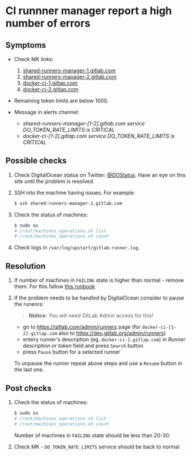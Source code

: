 # CI runnner manager report a high number of errors

## Symptoms

* Check MK links:

    1. [shared-runners-manager-1.gitlab.com](https://checkmk.gitlap.com/gitlab/check_mk/index.py?start_url=%2Fgitlab%2Fpnp4nagios%2Findex.php%2Fgraph%3Fhost%3Dshared-runners-manager-1.gitlab.com%26srv%3DDO_TOKEN_RATE_LIMITS%26theme%3Dmultisite%26baseurl%3D..%2Fcheck_mk%2F)
    1. [shared-runners-manager-2.gitlab.com](https://checkmk.gitlap.com/gitlab/check_mk/index.py?start_url=%2Fgitlab%2Fpnp4nagios%2Findex.php%2Fgraph%3Fhost%3Dshared-runners-manager-2.gitlab.com%26srv%3DDO_TOKEN_RATE_LIMITS%26theme%3Dmultisite%26baseurl%3D..%2Fcheck_mk%2F)
    1. [docker-ci-1.gitlap.com](https://checkmk.gitlap.com/gitlab/check_mk/index.py?start_url=%2Fgitlab%2Fpnp4nagios%2Findex.php%2Fgraph%3Fhost%3Ddocker-ci-1.gitlap.com%26srv%3DDO_TOKEN_RATE_LIMITS%26theme%3Dmultisite%26baseurl%3D..%2Fcheck_mk%2F)
    1. [docker-ci-2.gitlap.com](https://checkmk.gitlap.com/gitlab/check_mk/index.py?start_url=%2Fgitlab%2Fpnp4nagios%2Findex.php%2Fgraph%3Fhost%3Ddocker-ci-2.gitlap.com%26srv%3DDO_TOKEN_RATE_LIMITS%26theme%3Dmultisite%26baseurl%3D..%2Fcheck_mk%2F)

* Remaining token limits are below 1000.
* Message in alerts channel:
    * *shared-runners-manager-[1-2].gitlab.com service DO_TOKEN_RATE_LIMITS is CRITICAL*
    * *docker-ci-[1-2].gitlap.com service DO_TOKEN_RATE_LIMITS is CRITICAL*

## Possible checks

1. Check DigitalOcean status on Twitter: [@DOStatus](https://twitter.com/DOStatus). Have an eye on this site
   until the problem is resolved.

1. SSH into the machine having issues. For example:

    ```bash
    $ ssh shared-runners-manager-1.gitlab.com
    ```

1. Check the status of machines:

    ```bash
    $ sudo su
    # /root/machines_operations.sh list
    # /root/machines_operations.sh count
    ```

1. Check logs in `/var/log/upstart/gitlab-runner.log`.

## Resolution

1. If number of machines in `FAILING` state is higher than normal - remove them.
   For this fallow [this runbook](./ci_runner_manager_errors.md#resolution)

1. If the problem needs to be handled by DigitalOcean consider to pause the runenrs:

    > **Notice:**
    > You will need GitLab Admin access for this!

    * go to https://gitlab.com/admin/runners page (for `docker-ci-[1-2].gitlap.com` also to
        https://dev.gitlab.org/admin/runners)
    * entery runner's description (eg. `docker-ci-1.gitlap.com`) in _Runner description or token_ field
      and press `Search` button
    * press `Pause` button for a selected runner

    To unpause the runner repeat above steps and use a `Resume` button in the last one.

## Post checks

1. Check the status of machines:

    ```bash
    $ sudo su
    # /root/machines_operations.sh list
    # /root/machines_operations.sh count
    ```

    Number of machines in `FAILING` state should be less than 20-30.

1. Check MK - `DO_TOKEN_RATE_LIMITS` service should be back to normal
